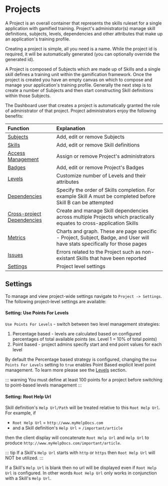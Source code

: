# Projects

A Project is an overall container that represents the skills ruleset for a single application with gamified training. 
Project's administrator(s) manage skill definitions, subjects, levels, dependencies and other attributes that make up an application's training profile.

Creating a project is simple, all you need is a name. While the project id is required, it will be automatically generated (you can optionally override the generated id).

A Project is composed of Subjects which are made up of Skills and a single skill defines a training unit within the gamification framework. 
Once the project is created you have an empty canvas on which to compose and manage your application's training profile. 
Generally the next step is to create a number of Subjects and then start constructing Skill definitions within those Subjects.

The Dashboard user that creates a project is automatically granted the role of administrator of that project. Project administrators enjoy the following benefits: 

| Function | Explanation | 
|:------- |:----------- | 
| [Subjects](/dashboard/user-guide/subjects.html) | Add, edit or remove Subjects | 
| [Skills](/dashboard/user-guide/skills.html)  | Add, edit or remove Skill definitions | 
| [Access Management](/dashboard/user-guide/access-management.html) | Assign or remove Project's administrators | 
| [Badges](/dashboard/user-guide/badges.html) | Add, edit or remove Project's Badges |
| [Levels](/dashboard/user-guide/levels.html) | Customize number of Levels and their attributes |
| [Dependencies](/dashboard/user-guide/dependencies.html) | Specify the order of Skills completion. For example Skill A must be completed before Skill B can be attempted | 
| [Cross-project Dependencies](/dashboard/user-guide/cross-project-deps.htm) | Create and manage Skill dependencies across multiple Projects which practically equates to cross-application Skills |
| [Metrics](/dashboard/user-guide/metrics.html) | Charts and graph. These are page specific - Project, Subject, Badge, and User will have stats specifically for those pages |
| [Issues](/dashboard/user-guide/issues.html) | Errors related to the Project such as non-existant Skills that have been reported | 
| [Settings](/dashboard/user-guide/projects.html#settings) | Project level settings |   

## Settings

To manage and view project-wide settings navigate to ``Project -> Settings``. The following project-level settings are available: 

#### Setting: Use Points For Levels

``Use Points For Levels`` - switch between two level management strategies: 
1. Percentage based - levels are calculated based on configured percentages of total available points (ex. Level 1 = 10% of total points)
1. Point based - project admins specify start and end point values for each level

By default the Percentage based strategy is configured, changing the ``Use Points For Levels`` setting to ``true`` enables Point Based explicit level point management. To learn more please see the [Levels](/dashboard/user-guide/levels.html) section.

::: warning
You must define at least 100 points for a project before switching to point-based levels management
:::

#### Setting: Root Help Url

Skill definition's ``Help Url/Path`` will be treated relative to this ``Root Help Url``. For example, if 

- ``Root Help Url`` =  ``http://www.myHelpDocs.com``
-  and a Skill definition's ``Help Url`` = ``/important/article`` 

then the client display will concatenate ``Root Help Url`` and  ``Help Url`` to produce ``http://www.myHelpDocs.com/important/article``.

::: tip
If a Skill's ``Help Url`` starts with ``http`` or ``https`` then ``Root Help Url`` will NOT be utilized.
:::  

If a Skill's ``Help Url`` is blank then no url will be displayed even if ``Root Help Url`` is configured. 
In other words ``Root Help Url`` only works in conjunction with a Skill's ``Help Url``.
